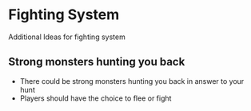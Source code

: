 # Fighting System

Additional Ideas for fighting system

## Strong monsters hunting you back

- There could be strong monsters hunting you back in answer to your hunt
- Players should have the choice to flee or fight